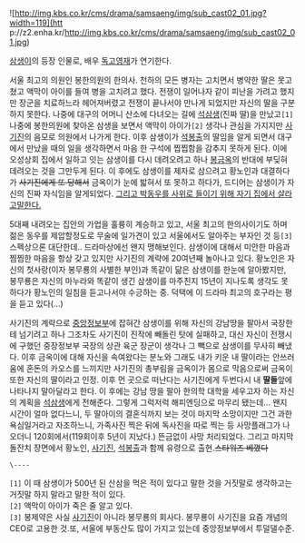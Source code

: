 ![http://img.kbs.co.kr/cms/drama/samsaeng/img/sub_cast02_01.jpg?width=119](htt
p://z2.enha.kr/http://img.kbs.co.kr/cms/drama/samsaeng/img/sub_cast02_01.jpg)

[삼생이](%EC%82%BC%EC%83%9D%EC%9D%B4.md)의 등장 인물로, 배우
[독고영재](%EB%8F%85%EA%B3%A0%EC%98%81%EC%9E%AC.md)가 연기한다.

서울 최고의 의원인 봉한의원의 한의사. 천하의 모든 병자는 고치면서 병약한 딸은 못고쳤고 액막이 아이를 들여 병을 고치려고 했다. 전쟁이
일어나자 같이 피난을 가려고 했지만 장군을 치료하느라 헤어져버렸고 전쟁이 끝나서야 만나게 되었지만 자신의 딸을 구분하지 못한다. 나중에
대구의 어머니 산소에 다녀오는 길에 [석삼생](%EC%84%9D%EC%82%BC%EC%83%9D.md)(진짜 딸)을 만났고`[1]`
나중에 봉한의원에 찾아온 삼생을 보면서 액막이 아이가`[2]` 생각나 관심을 가지지만
[사기진](%EC%82%AC%EA%B8%B0%EC%A7%84.md)의 음모로 의원에서 나가게 한다. 이후 삼생이가
[석봉출](%EC%84%9D%EB%B4%89%EC%B6%9C.md)의 딸임을 알게 되면서 대구에서 만났을 때의 일을 생각하면서 마음 한
구석에 찝찝함을 감추지 못하게 된다. 이에 오성상회 집에서 일하고 잇는 삼생이를 다시 데려오려고 하나
[봉금옥](%EB%B4%89%EA%B8%88%EC%98%A5.md)의 반대에 부딪혀 데려오는 것을 그만두게 된다. 이 후에도 삼생이를
제자로 삼으려고 황노인과 대결하다가 <del>사기진에게 또 당해서</del> 금옥이가 눈에 밟혀서 또 못하고 하다가, 드디어는 삼생이가
자신의 진짜 자식임을 알게되었다. [그리고 박동우를 사위로 들이기 위해 자기 집에서 살라고말한다.](YOU%20JUST%20ACTIVATED%20MY%20TRAP%20CARD.md)

5대째 내려오는 집안의 가업을 훌륭히 계승하고 있고, 서울 최고의 한의사이기도 하며 젊은 동우를 제압할정도로 무술에 일가견이 있고 서울에서도
알아주는 부자인 것 등`[3]` 스펙상으론 대단한데.. 드라마상에선 왠지 맹해보인다. 삼생이에 대해서 미안한 마음과 찜찜한 마음을 항상 갖고
있지만 사기진의 계략에 20여년째 놀아나고 있다. 황노인은 자신의 첫사랑(이자 봉무룡의 사별한 부인)과 똑같이 닮은 삼생이를 한눈에
알아봤지만, 봉무룡은 자신의 마누라와 똑같이 생긴 삼생이를 마주친지 15년이 지나도록 생각도 못하다가 황노인의 일침을 듣고나서야 수긍하는
중. 덕택에 이 드라마 최고의 호구라는 평을 듣고 있다(...)

사기진의 계략으로 [중앙정보부](%EC%A4%91%EC%95%99%EC%A0%95%EB%B3%B4%EB%B6%80.md)에 잡혀간
삼생이를 위해 자신의 강남땅을 팔아서 국장한테 넘기려고 하나 그조차도 사기진이 진작에 빼돌린 탓에 실패하고, 대신 자신이 전쟁시에 구했던
중장정보부 국장의 상관 육군 장군이 생각나 그 빽으로 삼생이를 무사히 빼냈다. 이후 금옥이에 대해 자신을 속여왔다는 분노와 그래도 내가 키운
내 딸이라는 안쓰러움에 혼돈의 카오스를 느끼지만 사기진의 총부림을 금옥이가 몸으로 막음으로써 금옥이 또한 자신의 딸이라고 인정. 이후 먼
곳으로 떠난다는 사기진에게 두번다시 내 **딸들**앞에 나타나지 말아달라고 한다. 이 후에는 강남 땅을 팔아 한의학 대학을 세우고자 하는
자신의 계획을 [석삼생](%EC%84%9D%EC%82%BC%EC%83%9D.md)에게 전해준다. 그렇게 그럭저럭 해피엔딩으로 마무리
됐는데... 왠지 시간이 얼마 없다느니, 두 딸아이의 결혼식까지 보는 것이 마지막 소망이지만 그건 과한 욕심일거라고 자조하느니, 가족사진
찍은 뒤에 독사진을 따로 찍는 등 사망플래그가 나오더니 120회에서(119회이후 5년이 지났다.) 뜬금없이 사망 처리되었다. 그리고 마지막
돌잔치 장면에서 황노인, [사기진](%EC%82%AC%EA%B8%B0%EC%A7%84.md),
[석봉출](%EC%84%9D%EB%B4%89%EC%B6%9C.md)과 함께 유령으로 출현.<del>스타워즈 베꼈다</del>

`\----`

`[1]` 이 때 삼생이가 500년 된 산삼을 먹은 적이 있다고 말한 것을 거짓말로 생각하고는 거짓말 하지 말라고 말한 적이 있다.  
`[2]` 액막이 아이가 죽은 줄 알고 있다.  
`[3]` 봉제약은 사실 [사기진](%EC%82%AC%EA%B8%B0%EC%A7%84.md)이 아니라 봉무룡의 회사다. 봉무룡이
사기진을 요즘 개념의 CEO로 고용한 것.또, 서울에 부동산도 많이 가지고 있는데 중앙정보부에서 투덜댈수준.

